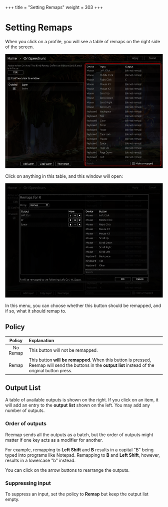 +++
title = "Setting Remaps"
weight = 303
+++


# Setting Remaps

When you click on a profile, you will see a table of remaps on the right side of the screen.

![screenshots](/images/tutorial/remaps_list.png)

Click on anything in this table, and this window will open:

![screenshots](/images/tutorial/remaps_modal.png)

In this menu, you can choose whether this button should be remapped, and if so, what it should
remap to.

## Policy

| Policy   | Explanation |
| :------: | :---------- |
| No Remap | This button will not be remapped. |
| Remap    | This button **will be remapped**. When this button is pressed, Reemap will send the buttons in the **output list** instead of the original button press. |

## Output List

A table of available outputs is shown on the right. If you click on an item, it will add an entry to
the **output list** shown on the left. You may add any number of outputs.

### Order of outputs

Reemap sends all the outputs as a batch, but the order of outputs might matter if one key acts
as a modifier for another.

For example, remapping to **Left Shift** and **B** results in a capital "B" being typed into
programs like Notepad. Remapping to **B** and **Left Shift**, however, results in a lowercase "b"
instead.

You can click on the arrow buttons to rearrange the outputs.

### Suppressing input

To suppress an input, set the policy to **Remap** but keep the output list empty.
